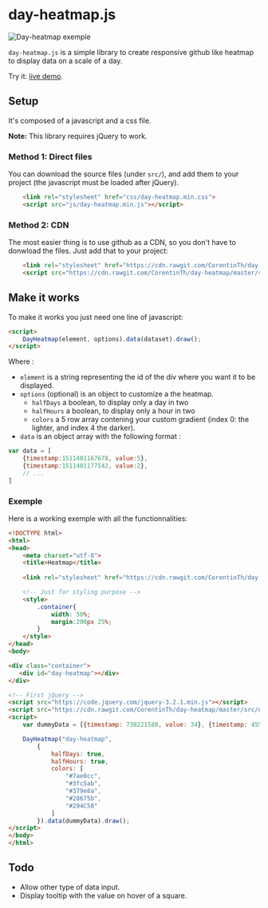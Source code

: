 # day-heatmap.js

![Day-heatmap exemple](http://divers.corentin-thomasset.fr/public/images/day-heatmap-1.PNG)

`day-heatmap.js` is a simple library to create responsive github like heatmap to display data on a scale of a day.

Try it: [live demo](http://divers.corentin-thomassset.fr/day-heatmap/).

## Setup
It's composed of a javascript and a css file.

**Note:** This library requires jQuery to work.

### Method 1: Direct files

You can download the source files (under `src/`), and add them to your project (the javascript must be loaded after jQuery).

```html
    <link rel="stylesheet" href="css/day-heatmap.min.css">
    <script src="js/day-heatmap.min.js"></script>
```

### Method 2: CDN

The most easier thing is to use github as a CDN, so you don't have to donwload the files. Just add that to your project:

```html
    <link rel="stylesheet" href="https://cdn.rawgit.com/CorentinTh/day-heatmap/master/src/day-heatmap.min.js">
    <script src="https://cdn.rawgit.com/CorentinTh/day-heatmap/master/src/day-heatmap.min.js"></script>
```

## Make it works

To make it works you just need one line of javascript:

```html
<script>
    DayHeatmap(element, options).data(dataset).draw();    
</script>
```
Where :
* `element` is a string representing the id of the div where you want it to be displayed.
* `options` (optional) is an object to customize a the heatmap.
    * `halfDays` a boolean, to display only a day in two
    * `halfHours` a boolean, to display only a hour in two
    * `colors` a 5 row array contening your custom gradient (index 0: the lighter, and index 4 the darker).
* `data` is an object array with the following format :
```javascript
var data = [
    {timestamp:1511401167678, value:5},
    {timestamp:1511401177542, value:2},
    // ...
]
```

### Exemple

Here is a working exemple with all the functionnalities:

```html
<!DOCTYPE html>
<html>
<head>
    <meta charset="utf-8">
    <title>Heatmap</title>
    
    <link rel="stylesheet" href="https://cdn.rawgit.com/CorentinTh/day-heatmap/master/src/day-heatmap.min.js">

    <!-- Just for styling purpose -->
    <style>
        .container{
            width: 50%;
            margin:200px 25%;
        }
    </style>
</head>
<body>

<div class="container">
   <div id="day-heatmap"></div>
</div>

<!-- First jQuery -->
<script src="https://code.jquery.com/jquery-3.2.1.min.js"></script>
<script src="https://cdn.rawgit.com/CorentinTh/day-heatmap/master/src/day-heatmap.min.js"></script>
<script>
    var dummyData = [{timestamp: 738221588, value: 34}, {timestamp: 455091188, value: 85}, {timestamp: 1006992511, value: 61}, {timestamp: 374216407, value: 96}, {timestamp: 557060294, value: 39}, {timestamp: 1088268560, value: 45}, {timestamp: 790274681, value: 95}, {timestamp: 924184922, value: 46}, {timestamp: 16227933, value: 47}];

    DayHeatmap("day-heatmap",
        {
            halfDays: true,
            halfHours: true,
            colors: [
                "#7ae0cc",
                "#3fc5ab",
                "#379e8a",
                "#28675b",
                "#294C58"
            ]
        }).data(dummyData).draw();
</script>
</body>
</html>
```

## Todo
* Allow other type of data input.
* Display tooltip with the value on hover of a square.
